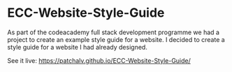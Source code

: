 # ECC-Website-Style-Guide
As part of the codeacademy full stack development programme we had a project to create an example style guide for a website. I decided to create a style guide for a website I had already designed. 

See it live: https://patchalv.github.io/ECC-Website-Style-Guide/
